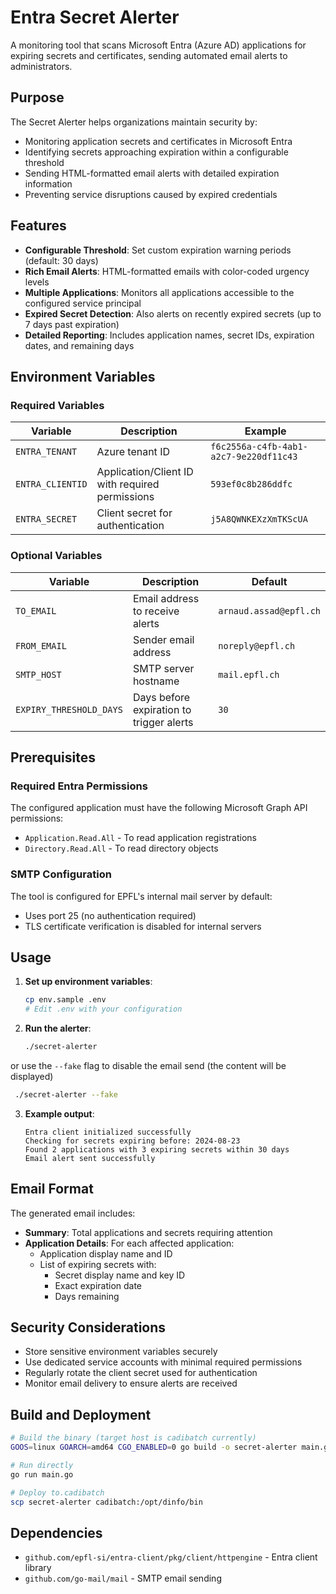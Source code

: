 # Entra Secret Alerter

A monitoring tool that scans Microsoft Entra (Azure AD) applications for expiring secrets and certificates, sending automated email alerts to administrators.

## Purpose

The Secret Alerter helps organizations maintain security by:
- Monitoring application secrets and certificates in Microsoft Entra
- Identifying secrets approaching expiration within a configurable threshold
- Sending HTML-formatted email alerts with detailed expiration information
- Preventing service disruptions caused by expired credentials

## Features

- **Configurable Threshold**: Set custom expiration warning periods (default: 30 days)
- **Rich Email Alerts**: HTML-formatted emails with color-coded urgency levels
- **Multiple Applications**: Monitors all applications accessible to the configured service principal
- **Expired Secret Detection**: Also alerts on recently expired secrets (up to 7 days past expiration)
- **Detailed Reporting**: Includes application names, secret IDs, expiration dates, and remaining days


## Environment Variables

### Required Variables

| Variable | Description | Example |
|----------|-------------|---------|
| `ENTRA_TENANT` | Azure tenant ID | `f6c2556a-c4fb-4ab1-a2c7-9e220df11c43` |
| `ENTRA_CLIENTID` | Application/Client ID with required permissions | `593ef0c8b286ddfc` |
| `ENTRA_SECRET` | Client secret for authentication | `j5A8QWNKEXzXmTKScUA` |

### Optional Variables

| Variable | Description | Default |
|----------|-------------|---------|
| `TO_EMAIL` | Email address to receive alerts | `arnaud.assad@epfl.ch` |
| `FROM_EMAIL` | Sender email address | `noreply@epfl.ch` |
| `SMTP_HOST` | SMTP server hostname | `mail.epfl.ch` |
| `EXPIRY_THRESHOLD_DAYS` | Days before expiration to trigger alerts | `30` |

## Prerequisites

### Required Entra Permissions

The configured application must have the following Microsoft Graph API permissions:
- `Application.Read.All` - To read application registrations
- `Directory.Read.All` - To read directory objects

### SMTP Configuration

The tool is configured for EPFL's internal mail server by default:
- Uses port 25 (no authentication required)
- TLS certificate verification is disabled for internal servers

## Usage

1. **Set up environment variables**:
   ```bash
   cp env.sample .env
   # Edit .env with your configuration
   ```

2. **Run the alerter**:
   ```bash
   ./secret-alerter
   ```
or use the ```--fake``` flag to disable the email send (the content will be displayed)
  ```bash
   ./secret-alerter --fake
   ```
   
3. **Example output**:
   ```
   Entra client initialized successfully
   Checking for secrets expiring before: 2024-08-23
   Found 2 applications with 3 expiring secrets within 30 days
   Email alert sent successfully
   ```

## Email Format

The generated email includes:
- **Summary**: Total applications and secrets requiring attention
- **Application Details**: For each affected application:
  - Application display name and ID
  - List of expiring secrets with:
    - Secret display name and key ID
    - Exact expiration date
    - Days remaining 

## Security Considerations

- Store sensitive environment variables securely
- Use dedicated service accounts with minimal required permissions
- Regularly rotate the client secret used for authentication
- Monitor email delivery to ensure alerts are received

## Build and Deployment

```bash
# Build the binary (target host is cadibatch currently)
GOOS=linux GOARCH=amd64 CGO_ENABLED=0 go build -o secret-alerter main.go
```

```bash
# Run directly
go run main.go
```
```bash
# Deploy to.cadibatch
scp secret-alerter cadibatch:/opt/dinfo/bin
```

## Dependencies

- `github.com/epfl-si/entra-client/pkg/client/httpengine` - Entra client library
- `github.com/go-mail/mail` - SMTP email sending
